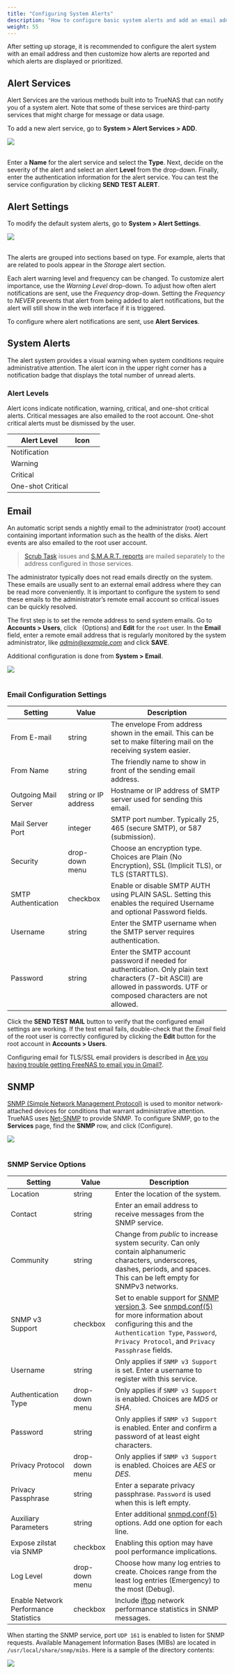 ```yaml
---
title: "Configuring System Alerts"
description: "How to configure basic system alerts and add an email address for alert notifications."
weight: 55
---
```


After setting up storage, it is recommended to configure the alert system with an email address and then customize how alerts are reported and which alerts are displayed or prioritized.

## Alert Services

Alert Services are the various methods built into to TrueNAS that can notify you of a system alert. Note that some of these services are third-party services that might charge for message or data usage.

To add a new alert service, go to **System > Alert Services > ADD**.

<img src="/images/AlertServiceAdd.png">
<br><br>

Enter a **Name** for the alert service and select the **Type**.
Next, decide on the severity of the alert and select an alert **Level** from the drop-down.
Finally, enter the authentication information for the alert service.
You can test the service configuration by clicking **SEND TEST ALERT**.

## Alert Settings

To modify the default system alerts, go to **System > Alert Settings**.

<img src="/images/AlertSettings.png">
<br><br>

The alerts are grouped into sections based on type.
For example, alerts that are related to pools appear in the *Storage* alert section.

Each alert warning level and frequency can be changed.
To customize alert importance, use the *Warning Level* drop-down.
To adjust how often alert notifications are sent, use the *Frequency* drop-down.
Setting the *Frequency* to *NEVER* prevents that alert from being added to alert notifications, but the alert will still show in the web interface if it is triggered.

To configure where alert notifications are sent, use **Alert Services**.

## System Alerts

The alert system provides a visual warning when system conditions require administrative attention.
The alert icon in the upper right corner has a notification badge that displays the total number of unread alerts.

### Alert Levels

Alert icons indicate notification, warning, critical, and one-shot critical alerts. Critical messages are also emailed to the root account. One-shot critical alerts must be dismissed by the user.

| Alert Level       | Icon |   |
|-------------------|------|---|
| Notification      | <i class="fa fa-info-circle" aria-hidden="true"></i>    |   |
| Warning           | <i class="fas fa-clock" aria-hidden="true"></i>  |   |
| Critical          | <i class="fa fa-exclamation-circle" aria-hidden="true"></i>    |   |
| One-shot Critical | <i class="fa fa-bell" aria-hidden="true"></i>   |   |

## Email

An automatic script sends a nightly email to the administrator (root) account containing important information such as the health of the disks.
Alert events are also emailed to the root user account.

> [Scrub Task](/hub/tasks/scheduled/scrub/) issues and [S.M.A.R.T. reports](/hub/tasks/scheduled/smart/) are mailed separately to the address configured in those services.

The administrator typically does not read emails directly on the system.
These emails are usually sent to an external email address where they can be read more conveniently.
It is important to configure the system to send these emails to the administrator’s remote email account so critical issues can be quickly resolved.

The first step is to set the remote address to send system emails.
Go to **Accounts > Users**, click <i class="fas fa-ellipsis-v" aria-hidden="true" title="Options"></i>&nbsp; (Options) and **Edit** for the `root` user.
In the **Email** field, enter a remote email address that is regularly monitored by the system administrator, like *admin@example.com* and click **SAVE**.

Additional configuration is done from **System > Email**.

<img src="/images/TN-12.0-email.PNG">
<br><br>

### Email Configuration Settings

| Setting              | Value                | Description                                                                                                                                                                  |
|----------------------|----------------------|------------------------------------------------------------------------------------------------------------------------------------------------------------------------------|
| From E-mail          | string               | The envelope From address shown in the email. This can be set to make filtering mail on the receiving system easier.                                                         |
| From Name            | string               | The friendly name to show in front of the sending email address.                                                                                                             |
| Outgoing Mail Server | string or IP address | Hostname or IP address of SMTP server used for sending this email.                                                                                                           |
| Mail Server Port     | integer              | SMTP port number. Typically 25, 465 (secure SMTP), or 587 (submission).                                                                                                      |
| Security             | drop-down menu       | Choose an encryption type. Choices are Plain (No Encryption), SSL (Implicit TLS), or TLS (STARTTLS).                                                                         |
| SMTP Authentication  | checkbox             | Enable or disable SMTP AUTH using PLAIN SASL. Setting this enables the required Username and optional Password fields.                                                       |
| Username             | string               | Enter the SMTP username when the SMTP server requires authentication.                                                                                                        |
| Password             | string               | Enter the SMTP account password if needed for authentication. Only plain text characters (7-bit ASCII) are allowed in passwords. UTF or composed characters are not allowed. |

Click the **SEND TEST MAIL** button to verify that the configured email settings are working. If the test email fails, double-check that the *Email* field of the root user is correctly configured by clicking the **Edit** button for the root account in **Accounts > Users**.

Configuring email for TLS/SSL email providers is described in [Are you having trouble getting FreeNAS to email you in Gmail?](https://forums.freenas.org/index.php?threads/are-you-having-trouble-getting-freenas-to-email-you-in-gmail.22517/).

## SNMP

[SNMP (Simple Network Management Protocol)](https://tools.ietf.org/html/rfc1157) is used to monitor network-attached devices for conditions that warrant administrative attention.
TrueNAS uses [Net-SNMP](http://net-snmp.sourceforge.net/) to provide SNMP.
To configure SNMP, go to the **Services** page, find the **SNMP** row, and click <i class="fas fa-pen" aria-hidden="true" title="Configure"></i> (Configure).

<img src="/images/SNMPConfigure.png">
<br><br>

### SNMP Service Options

| Setting                               | Value          | Description                                                                                                                                                                                     |
|---------------------------------------|----------------|-------------------------------------------------------------------------------------------------------------------------------------------------------------------------------------------------|
| Location                              | string         | Enter the location of the system.                                                                                                                                                               |
| Contact                               | string         | Enter an email address to receive messages from the SNMP service.                                                                                                                               |
| Community                             | string         | Change from *public* to increase system security. Can only contain alphanumeric characters, underscores, dashes, periods, and spaces. This can be left empty for SNMPv3 networks.                 |
| SNMP v3 Support                       | checkbox       | Set to enable support for [SNMP version 3](https://tools.ietf.org/html/rfc3410). See [snmpd.conf(5)](http://net-snmp.sourceforge.net/docs/man/snmpd.conf.html) for more information about configuring this and the `Authentication Type`, `Password`, `Privacy Protocol`, and `Privacy Passphrase` fields. |
| Username                              | string         | Only applies if `SNMP v3 Support` is set. Enter a username to register with this service.                                                                                                         |
| Authentication Type                   | drop-down menu | Only applies if `SNMP v3 Support` is enabled. Choices are *MD5* or *SHA*.                                                                                                                             |
| Password                              | string         | Only applies if `SNMP v3 Support` is enabled. Enter and confirm a password of at least eight characters.                                                                                          |
| Privacy Protocol                      | drop-down menu | Only applies if `SNMP v3 Support` is enabled. Choices are *AES* or *DES*.                                                                                                                             |
| Privacy Passphrase                    | string         | Enter a separate privacy passphrase. `Password` is used when this is left empty.                                                                                                                  |
| Auxiliary Parameters                  | string         | Enter additional [snmpd.conf(5)](https://www.freebsd.org/cgi/man.cgi?query=snmpd.conf) options. Add one option for each line.                                                                                                                           |
| Expose zilstat via SNMP               | checkbox       | Enabling this option may have pool performance implications.                                                                                                                                    |
| Log Level                             | drop-down menu | Choose how many log entries to create. Choices range from the least log entries (Emergency) to the most (Debug).                                                                                |
| Enable Network Performance Statistics | checkbox       | Include [iftop](https://www.freebsd.org/cgi/man.cgi?query=iftop) network performance statistics in SNMP messages.                                                                                 |

When starting the SNMP service, port `UDP 161` is enabled to listen for SNMP requests.
Available Management Information Bases (MIBs) are located in `/usr/local/share/snmp/mibs`.
Here is a sample of the directory contents:

<img src="/images/SNMP-MibsSample.png">
